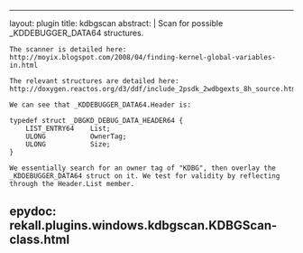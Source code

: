 
---
layout: plugin
title: kdbgscan
abstract: |
    Scan for possible _KDDEBUGGER_DATA64 structures.

    The scanner is detailed here:
    http://moyix.blogspot.com/2008/04/finding-kernel-global-variables-in.html

    The relevant structures are detailed here:
    http://doxygen.reactos.org/d3/ddf/include_2psdk_2wdbgexts_8h_source.html

    We can see that _KDDEBUGGER_DATA64.Header is:

    typedef struct _DBGKD_DEBUG_DATA_HEADER64 {
        LIST_ENTRY64    List;
        ULONG           OwnerTag;
        ULONG           Size;
    }

    We essentially search for an owner tag of "KDBG", then overlay the
    _KDDEBUGGER_DATA64 struct on it. We test for validity by reflecting
    through the Header.List member.
    

epydoc: rekall.plugins.windows.kdbgscan.KDBGScan-class.html
---
